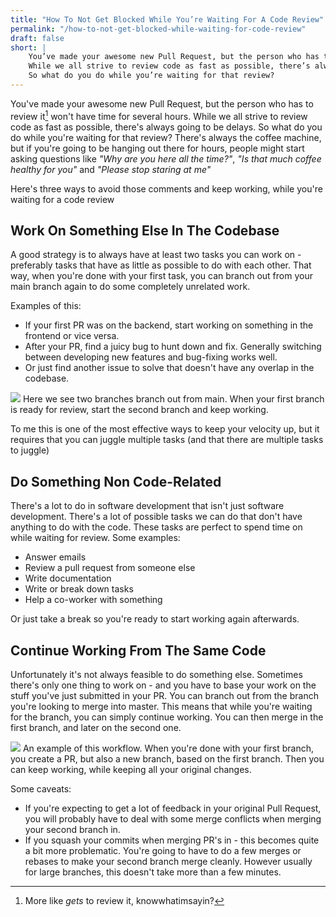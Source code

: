 ```yaml
---
title: "How To Not Get Blocked While You’re Waiting For A Code Review"
permalink: "/how-to-not-get-blocked-while-waiting-for-code-review"
draft: false
short: |
    You’ve made your awesome new Pull Request, but the person who has to review it won’t have time for several hours.
    While we all strive to review code as fast as possible, there’s always going to be delays.
    So what do you do while you’re waiting for that review?
---
```

You've made your awesome new Pull Request, but the person who has to review it[^0] won't have time for several hours.
While we all strive to review code as fast as possible, there's always going to be delays.
So what do you do while you're waiting for that review?
There's always the coffee machine, but if you're going to be hanging out there for hours, people might start asking questions like _"Why are you here all the time?"_, _"Is that much coffee healthy for you"_ and _"Please stop staring at me"_

Here's three ways to avoid those comments and keep working, while you're waiting for a code review

Work On Something Else In The Codebase
--------------------------------------
A good strategy is to always have at least two tasks you can work on - preferably tasks that have as little as possible to do with each other.
That way, when you're done with your first task, you can branch out from your main branch again to do some completely unrelated work.

Examples of this:
-   If your first PR was on the backend, start working on something in the frontend or vice versa.
-   After your PR, find a juicy bug to hunt down and fix. Generally switching between developing new features and bug-fixing works well.
-   Or just find another issue to solve that doesn't have any overlap in the codebase.


<div class="img-div">
<img src="{{site.url}}/assets/img/git-diagrams/simultaneous-branches.svg"/>
Here we see two branches branch out from main. When your first branch is ready for review, start the second branch and keep working.
</div>

To me this is one of the most effective ways to keep your velocity up, but it requires that you can juggle multiple tasks (and that there are multiple tasks to juggle)


Do Something Non Code-Related
-----------------------------
There's a lot to do in software development that isn't just software development. There's a lot of possible tasks we can do that don't have anything to do with the code. These tasks are perfect to spend time on while waiting for review. Some examples:
-   Answer emails
-   Review a pull request from someone else
-   Write documentation
-   Write or break down tasks
-   Help a co-worker with something


Or just take a break so you're ready to start working again afterwards.


Continue Working From The Same Code
------------------
Unfortunately it's not always feasible to do something else.
Sometimes there's only one thing to work on - and you have to base your work on the stuff you've just submitted in your PR.
You can branch out from the branch you're looking to merge into master.
This means that while you're waiting for the branch, you can simply continue working. You can then merge in the first branch, and later on the second one.

<div class="img-div">
<img src="{{site.url}}/assets/img/git-diagrams/branch-from-branch.svg"/>
An example of this workflow. When you're done with your first branch, you create a PR, but also a new branch, based on the first branch.
Then you can keep working, while keeping all your original changes.
</div>


Some caveats:
-   If you're expecting to get a lot of feedback in your original Pull Request, you will probably have to deal with some merge conflicts when merging your second branch in.
-   If you squash your commits when merging PR's in - this becomes quite a bit more problematic. You're going to have to do a few merges or rebases to make your second branch merge cleanly. However usually for large branches, this doesn't take more than a few minutes.

[^0]: More like _gets_ to review it, knowwhatimsayin?